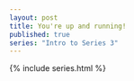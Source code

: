 ```yaml
---
layout: post
title: You're up and running!
published: true
series: "Intro to Series 3"   
---
```


{% include series.html %}
